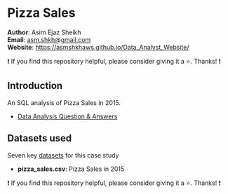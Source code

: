 # Pizza Sales

**Author**: Asim Ejaz Sheikh <br />
**Email**: asm.shkh@gmail.com <br />
**Website**: https://asmshkhaws.github.io/Data_Analyst_Website/ <br />

:exclamation: If you find this repository helpful, please consider giving it a :star:. Thanks! :exclamation:

## Introduction
An SQL analysis of Pizza Sales in 2015.

* [Data Analysis Question & Answers](./questions_and_answers.md)

## Datasets used
Seven key [datasets](Dataset) for this case study
- <strong>pizza_sales.csv</strong>: Pizza Sales in 2015


:exclamation: If you find this repository helpful, please consider giving it a :star:. Thanks! :exclamation:
